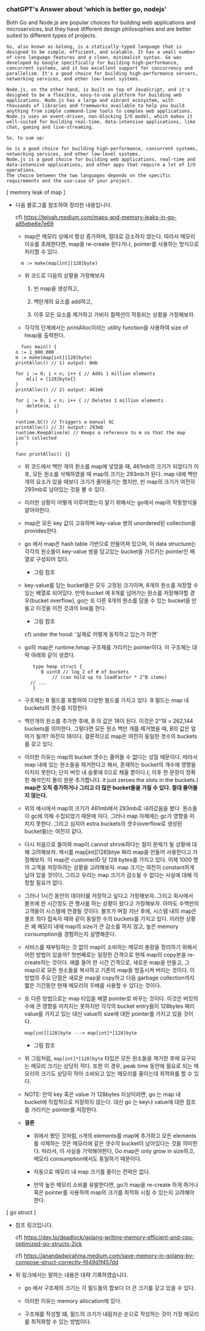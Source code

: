 ### chatGPT's Answer about 'which is better go, nodejs'

  <quote>
    Both Go and Node.js are popular choices for building web applications and microservices, but they have different design philosophies and are better suited to different types of projects.

    Go, also known as Golang, is a statically-typed language that is designed to be simple, efficient, and scalable. It has a small number of core language features and a clean, minimalist syntax. Go was developed by Google specifically for building high-performance, concurrent systems, and it has excellent support for concurrency and parallelism. It's a good choice for building high-performance servers, networking services, and other low-level systems.

    Node.js, on the other hand, is built on top of JavaScript, and it's designed to be a flexible, easy-to-use platform for building web applications. Node.js has a large and vibrant ecosystem, with thousands of libraries and frameworks available to help you build anything from simple command-line tools to complex web applications. Node.js uses an event-driven, non-blocking I/O model, which makes it well-suited for building real-time, data-intensive applications, like chat, gaming and live-streaming.

    So, to sum up:

    Go is a good choice for building high-performance, concurrent systems, networking services, and other low-level systems.
    Node.js is a good choice for building web applications, real-time and data-intensive applications, and other apps that require a lot of I/O operations.
    The choice between the two languages depends on the specific requirements and the use-case of your project.
  </quote>


[ memory leak of map ]

  * 다음 블로그를 참조하여 정리한 내용입니다.

    cf) https://teivah.medium.com/maps-and-memory-leaks-in-go-a85ebe6e7e69

    - map은 메모리 상에서 항상 증가하며, 절대로 감소하지 않는다. 따라서 메모리 이슈를 초래한다면, map을 re-create 한다거나, pointer를 사용하는 방식으로 처리할 수 있다.

    ```
      m := make(map[int][128]byte)

    ```

    - 위 코드로 다음의 상황을 가정해보자

      1) 빈 map을 생성하고, 

      2) 백만개의 요소를 add하고, 

      3) 이후 모든 요소를 제거하고 가비지 컬렉션이 작동되는 상황을 가정해보자.

    - 각각의 단계에서는 printAlloc이라는 utility function을 사용하여 size of heap을 출력한다.

    ```
      func main() {
	n := 1_000_000
	m := make(map[int][128]byte)
	printAlloc() // 1) output: 0mb

	for i := 0; i < n; i++ { // Adds 1 million elements
		m[i] = [128]byte{}
	}
	printAlloc() // 2) output: 461mb

	for i := 0; i < n; i++ { // Deletes 1 million elements
		delete(m, i)
	}

	runtime.GC() // Triggers a manual GC
	printAlloc() // 3) output: 293mb
	runtime.KeepAlive(m) // Keeps a reference to m so that the map isn’t collected
	}

	func printAlloc() {}
    ```

    - 위 코드에서 백만 개의 원소를 map에 넣었을 때, 461mb의 크기가 되었다가 이후, 모든 원소를 삭제하였을 때 map의 크기는 293mb가 된다. map 내에 백만 개의 요소가 있을 때보다 크기가 줄어들기는 했지만, 빈 map의 크기가 여전히 293mb로 남아있는 것을 볼 수 있다.

    - 이러한 상황이 어떻게 이루어졌는지 알기 위해서는 go에서 map의 작동방식을 알아야한다.

    - map은 모든 key 값이 고유하며 key-value 쌍의 unordered된 collection을 provides한다.

    - go 에서 map은 hash table 기반으로 만들어져 있으며, 이 data structure는 각각의 원소들이 key-value 쌍을 담고있는 bucket을 가르키는 pointer인 배열로 구성되어 있다.

      - 그림 참조

    - key-value를 담는 bucket들은 모두 고정된 크기이며, 8개의 원소를 저장할 수 있는 배열로 되어있다. 만약 bucket 에 8개를 넘어가는 원소를 저장해야할 경우(bucket overflow), go는 또 다른 8개의 원소를 담을 수 있는 bucket을 만들고 이것을 이전 것과의 link를 한다.
      
      - 그림 참조

      cf) under the hood: '실제로 어떻게 동작하고 있는가 하면'

    - go의 map은 <underline>runtime.hmap</underline> 구조체를 가리키는 pointer이다. 이 구조체는 대략 아래와 같이 생겼다. 


      ```
         type hmap struct {
            B uint8 // log_2 of # of buckets
	            // (can hold up to loadFactor * 2^B items)
	    // ...
         }
	
      ```

    - 구조체는 B 필드를 포함하여 다양한 필드를 가지고 있다. B 필드는 map 내 buckets의 갯수를 지정한다.

    - 백만개의 원소를 추가한 후에, B 의 값은 18이 된다. 이것은 2^18 = 262,144 buckets를 의미한다. 그렇다면 모든 원소 백만 개를 제거했을 때, B의 값은 얼마가 될까? 여전히 18이다. 결론적으로 map은 여전히 동일한 갯수의 buckets를 갖고 있다.

    - 이러한 이유는 map의 bucket 갯수는 줄어들 수 없다는 성질 때문이다. 따라서 map 내에 있는 원소들을 제거한다고 해서, 존재하는 bucket의 개수에 영향을 미치지 못한다; 단지 버킷 내 슬롯에 0으로 채울 뿐이다.(; 이후 한 문장이 정확한 해석인지 몰라 원문 추가합니다. it just zeroes the slots in the buckets.) <b>map은 오직 증가하거나 그리고 더 많은 bucket들을 가질 수 있다. 절대 줄어들지 않는다. </b>

    - 위의 예시에서 map의 크기가 461mb에서 293mb로 내려갔음을 봤다. 원소들이 gc에 의해 수집되었기 때문에 이다. 그러나 map 자체에는 gc가 영향을 미치지 못한다. 그리고 심지어 extra buckets의 갯수(overflow로 생성된 bucket들)는 여전히 같다.

    - 다시 처음으로 돌아와 map이 cannot shrink하다는 점이 문제가 될 상황에 대해 고려해보자. 캐시를 map[int][128]btye 짜리 map을 만들어 사용한다고 가정해보자. 이 map은 customerID 당 128 bytes를 가지고 있다. 이제 1000 명의 고객을 저장하려는 상황을 고려해보자. map 크기는 여전히 constant하게 남아 있을 것이다, 그리고 우리는 map 크기가 감소될 수 없다는 사실에 대해 걱정할 필요가 없다.

    - 그러나 1시간 동안의 데이터를 저장하고 싶다고 가정해보자. 그리고 회사에서 블프에 한 시간정도 큰 행사를 하는 상황이 왔다고 가정해보자. 아마도 수백만의 고객들이 시스템에 연결될 것이다. 블프가 며칠 지난 후에, 시스템 내의 map은 블프 최다 접속자 때와 같이 동일한 수의 buckets를 가지고 있다. 이러한 상황은 왜 메모리 내에 map의 size가 큰 감소를 하지 않고, 높은 memory consumption을 경험하는지 설명해준다.

    - 서비스를 재부팅하는 것 없이 map이 소비하는 메모리 총량을 정리하기 위해서 어떤 방법이 있을까? 첫번째로는 일정한 간격으로 현재 map의 copy본을 re-create하는 것이다. 예를 들어 한 시간 간격으로, 새로운 map을 만들고, 그 map으로 모든 원소들을  복사하고 기존의 map을 방출시켜 버리는 것이다. 이 방법의 주요 단점은 새로운 map을 copy하고 다음 garbage collection까지 짧은 기간동안 현재 메모리의 두배를 사용할 수 있다는 것이다.

    - 또 다른 방법으로는 map 타입을 배열 pointer로 바꾸는 것이다.  이것은 버킷의 수에 큰 영향을 미치지는 못하지만 각각의 bucket entry들이 128bytes 짜리 value를 가지고 있는 대신 value의 size에 대한 pointer를 가지고 있을 것이다.

      ```
   	  map[int][128]byte ---> map[int]*[128]byte
      ```

      - 그림 참조

    - 위 그림처럼, `map[int]*[128]byte` 타입은 모든 원소들을 제거한 후에 요구되는 메모리 크기는 상당히 적다. 또한 이 경우, peak time 동안에 필요로 되는 메모리의 크기도 상당히 작아 소비되고 있는 메모리를 줄이는데 최적화를 할 수 있다.

    - NOTE: 만약 key 혹은 value 가 128bytes 이상이라면, go 는 map 내 bucket에 직접적으로 저장하지 않는다. 대신 go 는 key나 value에 대한 참조를 가리키는 pointer를 저장한다.

    - <b>결론</b> 

      - 위에서 봤던 것처럼, n개의 elements를 map에 추가하고 모든 elements를 삭제하는 것은 메모리에 같은 갯수의 bucket이 남아있다는 것을 의미한다. 따라서, 이 사실을 기억해야한다, Go map은 only grow in size하고, 메모리 consumption에서도 동일하기 때문이다.

      - 자동으로 메모리 내 map 크기를 줄이는 전략은 없다. 

      - 만약 높은 메모리 소비를 유발한다면, go가 map을 re-create 하게 하거나 혹은 pointer를 사용하여 map의 크기를 최적화 시킬 수 있는지 고려해야한다.


[ go struct ]

  - 참조 링크입니다.

    cf) https://dev.to/deadlock/golang-writing-memory-efficient-and-cpu-optimized-go-structs-2ick

    cf) https://anandadwirahma.medium.com/save-memory-in-golang-by-compose-struct-correctly-f649d1f457dd

  - 위 링크에서는 말하는 내용은 대략 기록하였습니다.

    - go 에서 구조체의 크기는 각 필드들의 합보다 더 큰 크기를 갖고 있을 수 있다.

    - 이러한 이유는 memory allocation에 있다. 

    - 구조체를 작성할 떄, 필드의 크기가 내림차순 순으로 작성하는 것이 가장 메모리를 최적화할 수 있는 방법이다.
